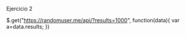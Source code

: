 Ejercicio 2

$.get("https://randomuser.me/api/?results=1000", function(data){											var a=data.results;														})


